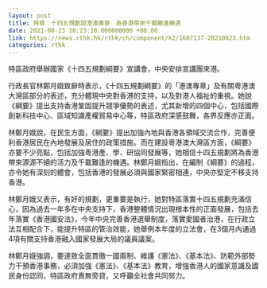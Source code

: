 ```yaml
---
layout: post
title: 特首：十四五規劃設港澳專章　為香港帶來千載難逢機遇
date: 2021-08-23 10:23:18.000000000 +08:00
link: https://news.rthk.hk/rthk/ch/component/k2/1607137-20210823.htm
categories: rthk
---
```


特區政府舉辦國家《十四五規劃綱要》宣講會，中央安排宣講團來港。

行政長官林鄭月娥致辭時表示，《十四五規劃綱要》的「港澳專章」及有關粵港澳大灣區部分的表述，充分體現中央對香港的支持，以及對港人福祉的重視。她說《綱要》提出支持香港鞏固提升競爭優勢的表述，尤其新增的四個中心，包括國際創新科技中心、區域知識產權貿易中心等，特區政府深感鼓舞，各界反應亦正面。

林鄭月娥說，在民生方面，《綱要》提出加強內地與香港各領域交流合作，完善便利香港居民在內地發展及居住的政策措施。而在建設粵港澳大灣區方面，《綱要》亦要不少亮點，包括加強粵港產、學、研協同發展等，她相信十四五規劃將為香港帶來源源不絕的活力及千載難逢的機遇。林鄭月娥指出，在編制《綱要》的過程，亦令她有深刻的體會，包括香港的發展必須與國家緊密相連，中央亦堅定不移支持香港。

林鄭月娥又表示，有好的規劃，更重要是執行，她對特區落實十四五規劃充滿信心，因為過去一年多在中央支持下，香港整體情況出現根本性的正面發展，包括去年落實《香港國安法》，今年中央完善香港選舉制度，落實愛國者治港，在行政立法互相配合下，能提升特區的管治效能，她舉例本年度的立法會，在3個月內通過4項有關支持香港融入國家發展大局的議員議案。

林鄭月娥強調，要達致全面貫徹一國兩制、維護《憲法》、《基本法》、防範外部勢力干預香港事務，必須加強《憲法》、《基本法》教育，增強香港人的國家意識及國民身份認同，特區政府責無旁貸，又呼籲全社會共同努力。
